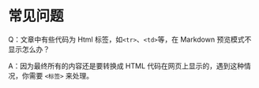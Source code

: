 # 常见问题

Q：文章中有些代码为 Html 标签，如`<tr>`、`<td>`等，在 Markdown 预览模式不显示怎么办？

A：因为最终所有的内容还是要转换成 HTML 代码在网页上显示的，遇到这种情况，你需要 `<标签>` 来处理。

